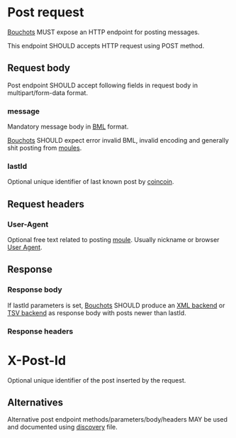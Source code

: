 # Post request

[Bouchots](/bouchot.md) MUST expose an HTTP endpoint for posting messages.

This endpoint SHOULD accepts HTTP request using POST method.

## Request body

Post endpoint SHOULD accept following fields in request body in multipart/form-data format.

### message

Mandatory message body in [BML](./legacy_bml.md) format.

[Bouchots](/bouchot.md) SHOULD expect error invalid BML, invalid encoding
 and generally shit posting from [moules](/moules.md).

### lastId

Optional unique identifier of last known post by [coincoin](/coincoin.md).

## Request headers

### User-Agent

Optional free text related to posting [moule](../moules.md). Usually nickname or browser [User Agent](https://en.wikipedia.org/wiki/User_agent).

## Response

### Response body

If lastId parameters is set, [Bouchots](/bouchot.md) SHOULD produce an 
[XML backend](xml_backend.md) or [TSV backend](./tsv_backend.md) as response body
with posts newer than lastId.

### Response headers

# X-Post-Id

Optional unique identifier of the post inserted by the request.

## Alternatives

Alternative post endpoint methods/parameters/body/headers MAY be used and documented
using [discovery](./discovery_sample.xml) file.
